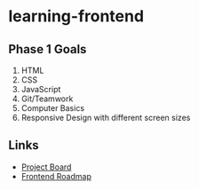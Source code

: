 # learning-frontend

## Phase 1 Goals

1. HTML
2. CSS
3. JavaScript
4. Git/Teamwork
5. Computer Basics
6. Responsive Design with different screen sizes

## Links

- [Project Board](https://github.com/0xJungle/learning-frontend/projects/1)
- [Frontend Roadmap](https://roadmap.sh/frontend)

